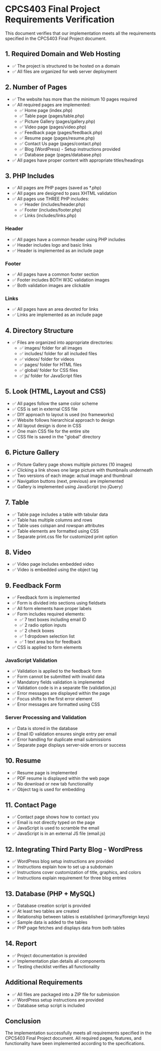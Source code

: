 # CPCS403 Final Project Requirements Verification

This document verifies that our implementation meets all the requirements specified in the CPCS403 Final Project document.

## 1. Required Domain and Web Hosting
- ✅ The project is structured to be hosted on a domain
- ✅ All files are organized for web server deployment

## 2. Number of Pages
- ✅ The website has more than the minimum 10 pages required
- ✅ All required pages are implemented:
  - ✅ Home page (index.php)
  - ✅ Table page (pages/table.php)
  - ✅ Picture Gallery (pages/gallery.php)
  - ✅ Video page (pages/video.php)
  - ✅ Feedback page (pages/feedback.php)
  - ✅ Resume page (pages/resume.php)
  - ✅ Contact Us page (pages/contact.php)
  - ✅ Blog (WordPress) - Setup instructions provided
  - ✅ Database page (pages/database.php)
- ✅ All pages have proper content with appropriate titles/headings

## 3. PHP Includes
- ✅ All pages are PHP pages (saved as *.php)
- ✅ All pages are designed to pass XHTML validation
- ✅ All pages use THREE PHP includes:
  - ✅ Header (includes/header.php)
  - ✅ Footer (includes/footer.php)
  - ✅ Links (includes/links.php)

### Header
- ✅ All pages have a common header using PHP includes
- ✅ Header includes logo and basic links
- ✅ Header is implemented as an include page

### Footer
- ✅ All pages have a common footer section
- ✅ Footer includes BOTH W3C validation images
- ✅ Both validation images are clickable

### Links
- ✅ All pages have an area devoted for links
- ✅ Links are implemented as an include page

## 4. Directory Structure
- ✅ Files are organized into appropriate directories:
  - ✅ images/ folder for all images
  - ✅ includes/ folder for all included files
  - ✅ videos/ folder for videos
  - ✅ pages/ folder for HTML files
  - ✅ global/ folder for CSS files
  - ✅ js/ folder for JavaScript files

## 5. Look (HTML, Layout and CSS)
- ✅ All pages follow the same color scheme
- ✅ CSS is set in external CSS file
- ✅ DIY approach to layout is used (no frameworks)
- ✅ Website follows hierarchical approach to design
- ✅ All layout design is done in CSS
- ✅ One main CSS file for the entire site
- ✅ CSS file is saved in the "global" directory

## 6. Picture Gallery
- ✅ Picture Gallery page shows multiple pictures (10 images)
- ✅ Clicking a link shows one large picture with thumbnails underneath
- ✅ Two versions of each image: actual image and thumbnail
- ✅ Navigation buttons (next, previous) are implemented
- ✅ Gallery is implemented using JavaScript (no jQuery)

## 7. Table
- ✅ Table page includes a table with tabular data
- ✅ Table has multiple columns and rows
- ✅ Table uses colspan and rowspan attributes
- ✅ Table elements are formatted using CSS
- ✅ Separate print.css file for customized print option

## 8. Video
- ✅ Video page includes embedded video
- ✅ Video is embedded using the object tag

## 9. Feedback Form
- ✅ Feedback form is implemented
- ✅ Form is divided into sections using fieldsets
- ✅ All form elements have proper labels
- ✅ Form includes required elements:
  - ✅ 7 text boxes including email ID
  - ✅ 2 radio option inputs
  - ✅ 2 check boxes
  - ✅ 1 dropdown selection list
  - ✅ 1 text area box for feedback
- ✅ CSS is applied to form elements

### JavaScript Validation
- ✅ Validation is applied to the feedback form
- ✅ Form cannot be submitted with invalid data
- ✅ Mandatory fields validation is implemented
- ✅ Validation code is in a separate file (validation.js)
- ✅ Error messages are displayed within the page
- ✅ Focus shifts to the first error element
- ✅ Error messages are formatted using CSS

### Server Processing and Validation
- ✅ Data is stored in the database
- ✅ Email ID validation ensures single entry per email
- ✅ Error handling for duplicate email submissions
- ✅ Separate page displays server-side errors or success

## 10. Resume
- ✅ Resume page is implemented
- ✅ PDF resume is displayed within the web page
- ✅ No download or new tab functionality
- ✅ Object tag is used for embedding

## 11. Contact Page
- ✅ Contact page shows how to contact you
- ✅ Email is not directly typed on the page
- ✅ JavaScript is used to scramble the email
- ✅ JavaScript is in an external JS file (email.js)

## 12. Integrating Third Party Blog - WordPress
- ✅ WordPress blog setup instructions are provided
- ✅ Instructions explain how to set up a subdomain
- ✅ Instructions cover customization of title, graphics, and colors
- ✅ Instructions explain requirement for three blog entries

## 13. Database (PHP + MySQL)
- ✅ Database creation script is provided
- ✅ At least two tables are created
- ✅ Relationship between tables is established (primary/foreign keys)
- ✅ Sample data is added to the tables
- ✅ PHP page fetches and displays data from both tables

## 14. Report
- ✅ Project documentation is provided
- ✅ Implementation plan details all components
- ✅ Testing checklist verifies all functionality

## Additional Requirements
- ✅ All files are packaged into a ZIP file for submission
- ✅ WordPress setup instructions are provided
- ✅ Database setup script is included

## Conclusion
The implementation successfully meets all requirements specified in the CPCS403 Final Project document. All required pages, features, and functionality have been implemented according to the specifications.
